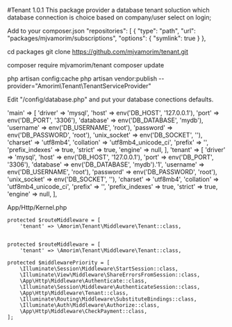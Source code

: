 #Tenant  1.0.1
This package provider a database tenant soluction which database connection is choice based on company/user select on login;

Add to your composer.json
 "repositories": [
        {
            "type": "path",
            "url": "packages/mjvamorim/subscriptions",
            "options": {
                "symlink": true
            }
        },

cd packages
git clone https://github.com/mjvamorim/tenant.git

composer require mjvamorim/tenant
composer update

php artisan config:cache
php artisan vendor:publish --provider="Amorim\Tenant\TenantServiceProvider"

Edit "/config/database.php" and put your database conections defaults.

'main' => [
            'driver' => 'mysql',
            'host' => env('DB_HOST', '127.0.0.1'),
            'port' => env('DB_PORT', '3306'),
            'database' => env('DB_DATABASE', 'mydb'),
            'username' => env('DB_USERNAME', 'root'),
            'password' => env('DB_PASSWORD', 'root'),
            'unix_socket' => env('DB_SOCKET', ''),
            'charset' => 'utf8mb4',
            'collation' => 'utf8mb4_unicode_ci',
            'prefix' => '',
            'prefix_indexes' => true,
            'strict' => true,
            'engine' => null,
        ],
        'tenant' => [
            'driver' => 'mysql',
            'host' => env('DB_HOST', '127.0.0.1'),
            'port' => env('DB_PORT', '3306'),
            'database' => env('DB_DATABASE', 'mydb').'1',
            'username' => env('DB_USERNAME', 'root'),
            'password' => env('DB_PASSWORD', 'root'),
            'unix_socket' => env('DB_SOCKET', ''),
            'charset' => 'utf8mb4',
            'collation' => 'utf8mb4_unicode_ci',
            'prefix' => '',
            'prefix_indexes' => true,
            'strict' => true,
            'engine' => null,
        ],
    





App/Http/Kernel.php

    protected $routeMiddleware = [
        'tenant' => \Amorim\Tenant\Middleware\Tenant::class,


    protected $routeMiddleware = [
        'tenant' => \Amorim\Tenant\Middleware\Tenant::class,

    protected $middlewarePriority = [
        \Illuminate\Session\Middleware\StartSession::class,
        \Illuminate\View\Middleware\ShareErrorsFromSession::class,
        \App\Http\Middleware\Authenticate::class,
        \Illuminate\Session\Middleware\AuthenticateSession::class,
        \App\Http\Middleware\Tenant::class,
        \Illuminate\Routing\Middleware\SubstituteBindings::class,
        \Illuminate\Auth\Middleware\Authorize::class,
        \App\Http\Middleware\CheckPayment::class,
    ];

